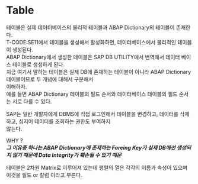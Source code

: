 # Table
테이블은 실제 데이터베이스의 물리적 테이블과 ABAP Dictionary의 테이블이 존재한다. <br>
T-CODE:SE11에서 테이블을 생성해서 활성화하면, 데이터베이스에서 물리적인 테이블이 생성된다. <br>
ABAP Dictionary에서 생성한 테이블은 SAP DB UTILITY에서 번역해서 데이터 베이스 테이블로 생성하게 된다. <br>
지금 여기서 말하는 테이블은 실제 DB에 존재하는 테이블이 아니라 ABAP Dictionary 테이블이므로 두 개념에 대해서 구분해서 <br>
이해하자. <br>
예를 들면 ABAP Dictionary 테이블의 필드 순서와 데이터베이스 테이블의 필드 순서는 서로 다를 수 있다. <br>

SAP는 일반 개발자에게 DBMS에 직접 로그인해서 테이블을 변경하고, 데이터를 삭제하고, 심지어 데이터를 조회하는 권한도 부여하지 <br>않는다. <br>

WHY ? <br>
***그 이유중 하나는 ABAP Dictionary에 존재하는 Foreing Key가 실제 DB에선 생성되지 않기 때문에 Data Integrity가 훼손될 수 있기 때문***<br>

테이블은 2차원 Matrix로 이루어져 있는데 행렬의 열은 각각의 이름과 속성이 있으며 이것을 필드 or 칼럼 이라고 부른다.
